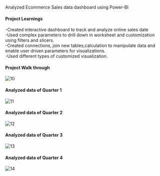 Analyzed Ecommerce Sales data dashboard using Power-BI

<h4>Project Learnings</h4>
-Created interactive dashboard to track and analyze online sales date</br>
-Used complex parameters to drill down in worksheet and customization using filters and slicers.</br>
-Created connections, join new tables,calculation to manipulate data and enable user driven parameters for visualizations.</br>
-Used different types of customized visualization.

<h4>Project Walk through</h4>

![10](https://github.com/DhrutiThakur/Power-BI/assets/114195249/dd2d1fd2-e1eb-47c3-a80d-1648a24a4692)


<h4>Analyzed data of Quarter 1</h4>

![11](https://github.com/DhrutiThakur/Power-BI/assets/114195249/7763b0d8-ffdd-4cb3-9701-e51591985097)

<h4>Analyzed data of Quarter 2</h4>

![12](https://github.com/DhrutiThakur/Power-BI/assets/114195249/7e11c345-cdb0-4356-9cc8-5870205977e5)


<h4>Analyzed data of Quarter 3</h4>

![13](https://github.com/DhrutiThakur/Power-BI/assets/114195249/60ccceaa-5930-40d0-956c-0f44e0a5e66f)

<h4>Analyzed data of Quarter 4</h4>

![14](https://github.com/DhrutiThakur/Power-BI/assets/114195249/b00eb4c5-8ed7-4108-a8ed-7bf4ec8f0320)
